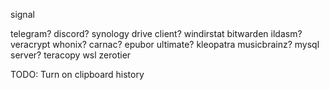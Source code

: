 signal

telegram?
discord?
synology drive client?
windirstat
bitwarden
ildasm?
veracrypt
whonix?
carnac?
epubor ultimate?
kleopatra
musicbrainz?
mysql server?
teracopy
wsl
zerotier


TODO:
Turn on clipboard history